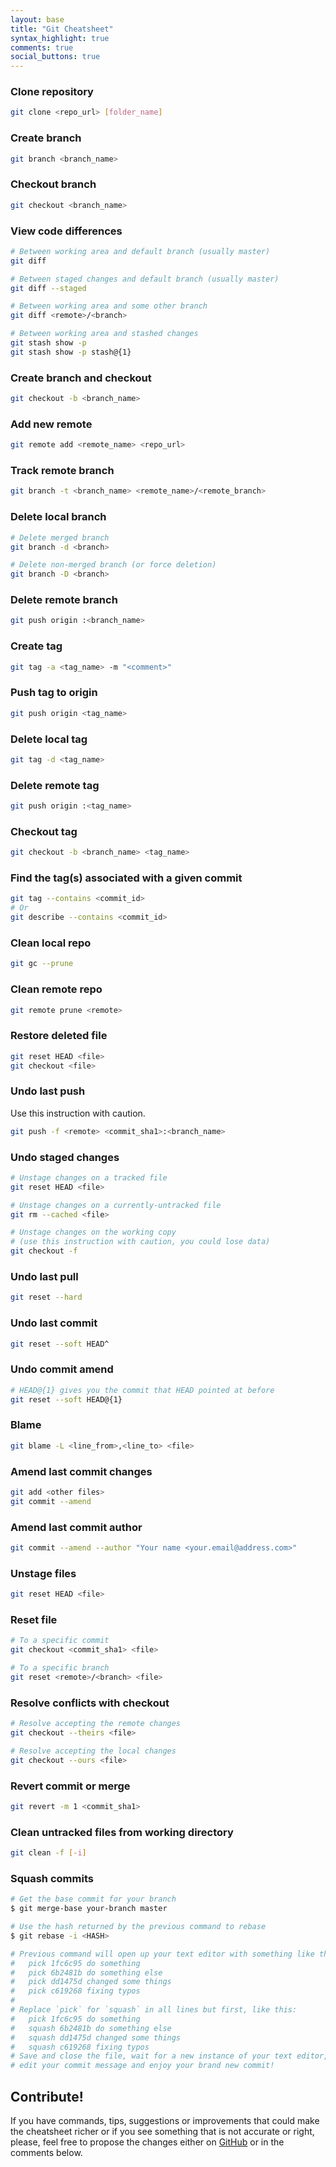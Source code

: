 ```yaml
---
layout: base
title: "Git Cheatsheet"
syntax_highlight: true
comments: true
social_buttons: true
---
```


### Clone repository

~~~bash
git clone <repo_url> [folder_name]
~~~

### Create branch

~~~bash
git branch <branch_name>
~~~

### Checkout branch

~~~bash
git checkout <branch_name>
~~~

### View code differences

~~~bash
# Between working area and default branch (usually master)
git diff

# Between staged changes and default branch (usually master)
git diff --staged

# Between working area and some other branch
git diff <remote>/<branch>

# Between working area and stashed changes
git stash show -p
git stash show -p stash@{1}
~~~

### Create branch and checkout

~~~bash
git checkout -b <branch_name>
~~~

### Add new remote

~~~bash
git remote add <remote_name> <repo_url>
~~~

### Track remote branch

~~~bash
git branch -t <branch_name> <remote_name>/<remote_branch>
~~~

### Delete local branch

~~~bash
# Delete merged branch
git branch -d <branch>

# Delete non-merged branch (or force deletion)
git branch -D <branch>
~~~

### Delete remote branch

~~~bash
git push origin :<branch_name>
~~~

### Create tag

~~~bash
git tag -a <tag_name> -m "<comment>"
~~~

### Push tag to origin

~~~bash
git push origin <tag_name>
~~~

### Delete local tag

~~~bash
git tag -d <tag_name>
~~~

### Delete remote tag

~~~bash
git push origin :<tag_name>
~~~
### Checkout tag

~~~bash
git checkout -b <branch_name> <tag_name>
~~~

### Find the tag(s) associated with a given commit

~~~bash
git tag --contains <commit_id>
# Or
git describe --contains <commit_id>
~~~

### Clean local repo

~~~bash
git gc --prune
~~~

### Clean remote repo

~~~bash
git remote prune <remote>
~~~

### Restore deleted file

~~~bash
git reset HEAD <file>
git checkout <file>
~~~

### Undo last push

Use this instruction with caution.

~~~bash
git push -f <remote> <commit_sha1>:<branch_name>
~~~

### Undo staged changes

~~~bash
# Unstage changes on a tracked file
git reset HEAD <file>

# Unstage changes on a currently-untracked file
git rm --cached <file>

# Unstage changes on the working copy
# (use this instruction with caution, you could lose data)
git checkout -f
~~~

### Undo last pull

~~~bash
git reset --hard
~~~

### Undo last commit

~~~bash
git reset --soft HEAD^
~~~

### Undo commit amend
~~~bash
# HEAD@{1} gives you the commit that HEAD pointed at before
git reset --soft HEAD@{1}
~~~

### Blame

~~~bash
git blame -L <line_from>,<line_to> <file>
~~~

### Amend last commit changes

~~~bash
git add <other files>
git commit --amend
~~~

### Amend last commit author

~~~bash
git commit --amend --author "Your name <your.email@address.com>"
~~~

### Unstage files

~~~bash
git reset HEAD <file>
~~~

### Reset file

~~~bash
# To a specific commit
git checkout <commit_sha1> <file>

# To a specific branch
git reset <remote>/<branch> <file>
~~~

### Resolve conflicts with checkout

~~~bash
# Resolve accepting the remote changes
git checkout --theirs <file>

# Resolve accepting the local changes
git checkout --ours <file>
~~~

### Revert commit or merge

~~~bash
git revert -m 1 <commit_sha1>
~~~

### Clean untracked files from working directory

~~~bash
git clean -f [-i]
~~~

### Squash commits

~~~bash
# Get the base commit for your branch
$ git merge-base your-branch master

# Use the hash returned by the previous command to rebase
$ git rebase -i <HASH>

# Previous command will open up your text editor with something like this:
#   pick 1fc6c95 do something
#   pick 6b2481b do something else
#   pick dd1475d changed some things
#   pick c619268 fixing typos
#
# Replace `pick` for `squash` in all lines but first, like this:
#   pick 1fc6c95 do something
#   squash 6b2481b do something else
#   squash dd1475d changed some things
#   squash c619268 fixing typos
# Save and close the file, wait for a new instance of your text editor,
# edit your commit message and enjoy your brand new commit!
~~~

## Contribute!

If you have commands, tips, suggestions or improvements that could make the cheatsheet richer or if you see something 
that is not accurate or right, please, feel free to propose the changes either on 
[GitHub](https://github.com/satanas/site) or in the comments below.

